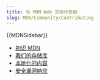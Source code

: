 ```yaml
---
title: 为 MDN Web 文档作贡献
slug: MDN/Community/Contributing
---
```


{{MDNSidebar}}

- [初识 MDN](/zh-CN/docs/MDN/Community/Contributing/Getting_started)
- [我们的存储库](/zh-CN/docs/MDN/Community/Contributing/Our_repositories)
- [本地化的内容](/zh-CN/docs/MDN/Community/Contributing/Translated_content)
- [安全漏洞响应](/zh-CN/docs/MDN/Community/Contributing/Security_vulnerability_response)
